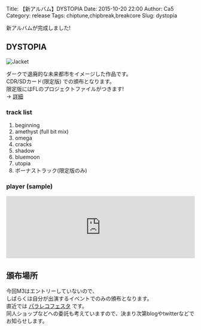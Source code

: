 Title: 【新アルバム】DYSTOPIA
Date: 2015-10-20 22:00
Author: Ca5
Category: release
Tags: chiptune,chipbreak,breakcore
Slug: dystopia

新アルバムが完成しました!

## DYSTOPIA
![Jacket]({filename}/images/20151020/jacket.jpg)

ダークで退廃的な未来都市をイメージした作品です。  
CDR/SDカード(限定版) での頒布となります。  
限定版にはFLのプロジェクトファイルがつきます!  
→ [詳細](http://blog.esctrax.com/post/131345072326/releaseesc-ex002-ca5-dystopia)


### track list
1. beginning
2. amethyst (full bit mix)
3. omega
4. cracks
5. shadow
6. bluemoon
7. utopia
8. ボーナストラック(限定版のみ)

### player (sample)
<iframe width="100%" height="166" scrolling="no" frameborder="no" src="https://w.soundcloud.com/player/?url=https%3A//api.soundcloud.com/tracks/228758153&color=ff5500"></iframe>
   
   
## 頒布場所
今回M3はエントリーしていないので、  
しばらくは自分が出演するイベントでのみの頒布となります。  
直近では [パラレコフェスタ]({filename}/2015/09/29/parareco/) です。  
同人ショップなどへの委託も考えていますので、決まり次第blogやtwitterなどでお知らせします。


